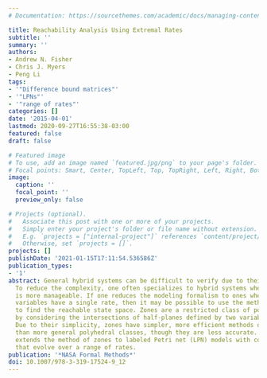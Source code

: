 ```yaml
---
# Documentation: https://sourcethemes.com/academic/docs/managing-content/

title: Reachability Analysis Using Extremal Rates
subtitle: ''
summary: ''
authors:
- Andrew N. Fisher
- Chris J. Myers
- Peng Li
tags:
- '"Difference bound matrices"'
- '"LPNs"'
- '"range of rates"'
categories: []
date: '2015-04-01'
lastmod: 2020-09-27T16:55:38-03:00
featured: false
draft: false

# Featured image
# To use, add an image named `featured.jpg/png` to your page's folder.
# Focal points: Smart, Center, TopLeft, Top, TopRight, Left, Right, BottomLeft, Bottom, BottomRight.
image:
  caption: ''
  focal_point: ''
  preview_only: false

# Projects (optional).
#   Associate this post with one or more of your projects.
#   Simply enter your project's folder or file name without extension.
#   E.g. `projects = ["internal-project"]` references `content/project/deep-learning/index.md`.
#   Otherwise, set `projects = []`.
projects: []
publishDate: '2021-01-15T17:11:54.536586Z'
publication_types:
- '1'
abstract: General hybrid systems can be difficult to verify due to their generality.
  To reduce the complexity, one often specializes to hybrid systems where the complexity
  is more manageable. If one reduces the modeling formalism to ones where the continuous
  variables have a single rate, then it may be possible to use the methods of zones
  to find the reachable state space. Zones are a restricted class of polyhedra formed
  by considering the intersections of half-planes defined by two variable constraints.
  Due to their simplicity, zones have simpler, more efficient methods of manipulation
  than more general polyhedral classes, though they are less accurate. This paper
  extends the method of zones to labeled Petri net (LPN) models with continuous variables
  that evolve over a range of rates.
publication: '*NASA Formal Methods*'
doi: 10.1007/978-3-319-17524-9_12
---
```


